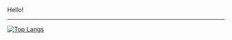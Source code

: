 Hello!

<hr/>


[![Top Langs](https://github-readme-stats.vercel.app/api/top-langs/?username=y007in&layout=compact)](https://github.com/y007in/github-readme-stats)

